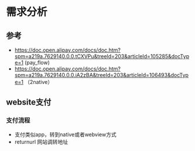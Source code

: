 # 需求分析

## 参考
- https://doc.open.alipay.com/docs/doc.htm?spm=a219a.7629140.0.0.tCXVPu&treeId=203&articleId=105285&docType=1  (pay_flow)
- https://doc.open.alipay.com/docs/doc.htm?spm=a219a.7629140.0.0.iA2zBA&treeId=203&articleId=106493&docType=1 （2native）

## website支付

### 支付流程
- 支付类似app，转到native或者webview方式
- returnurl 网站调转地址


